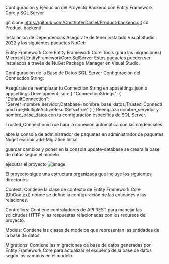 Configuración y Ejecución del Proyecto Backend con Entity Framework Core y SQL Server

git clone https://github.com/CristhoferDaniel/Product-backend.git
cd Product-backend


Instalación de Dependencias
Asegúrate de tener instalado Visual Studio 2022 y los siguientes paquetes NuGet:

Entity Framework Core
Entity Framework Core Tools (para las migraciones)
Microsoft.EntityFrameworkCore.SqlServer
Estos paquetes pueden ser instalados a través de NuGet Package Manager en Visual Studio.


Configuración de la Base de Datos
SQL Server
Configuración del Connection String:

Asegúrate de reemplazar tu Connection String en appsettings.json o appsettings.Development.json:
{
  "ConnectionStrings": {
    "DefaultConnection": "Server=nombre_servidor;Database=nombre_base_datos;Trusted_Connection=True;MultipleActiveResultSets=true"
  }
}
Reemplaza nombre_servidor y nombre_base_datos con tu configuración específica de SQL Server.

Trusted_Connection=True hara la conexion automatica con las credenciales

abre la consola de administrador de paquetes en administrador de paquetes Nuget 
escribir add-Migration Initial

guardar cambios y poner en la consola update-database
se creara la base de datos segun el modelo

ejecutar el proyecto 
![image](https://github.com/user-attachments/assets/76157a94-f680-4244-809c-f38df97f0c51)


El proyecto sigue una estructura organizada que incluye los siguientes directorios:

Context: Contiene la clase de contexto de Entity Framework Core (DbContext) donde se define la configuración de las entidades y las relaciones.

Controllers: Contiene controladores de API REST para manejar las solicitudes HTTP y las respuestas relacionadas con los recursos del proyecto.

Models: Contiene las clases de modelos que representan las entidades de la base de datos.

Migrations: Contiene las migraciones de base de datos generadas por Entity Framework Core para actualizar el esquema de la base de datos según los cambios en el modelo.



